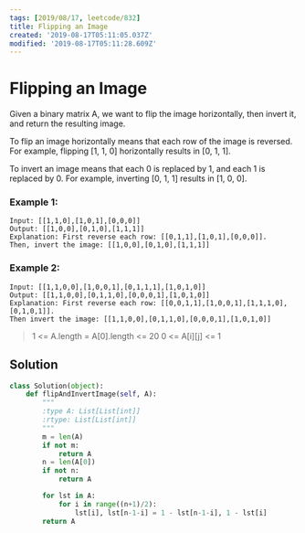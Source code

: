 ```yaml
---
tags: [2019/08/17, leetcode/832]
title: Flipping an Image
created: '2019-08-17T05:11:05.037Z'
modified: '2019-08-17T05:11:28.609Z'
---
```


# Flipping an Image

Given a binary matrix A, we want to flip the image horizontally, then invert it, and return the resulting image.

To flip an image horizontally means that each row of the image is reversed.  For example, flipping [1, 1, 0] horizontally results in [0, 1, 1].

To invert an image means that each 0 is replaced by 1, and each 1 is replaced by 0. For example, inverting [0, 1, 1] results in [1, 0, 0].

### Example 1:

```
Input: [[1,1,0],[1,0,1],[0,0,0]]
Output: [[1,0,0],[0,1,0],[1,1,1]]
Explanation: First reverse each row: [[0,1,1],[1,0,1],[0,0,0]].
Then, invert the image: [[1,0,0],[0,1,0],[1,1,1]]
```

### Example 2:

```
Input: [[1,1,0,0],[1,0,0,1],[0,1,1,1],[1,0,1,0]]
Output: [[1,1,0,0],[0,1,1,0],[0,0,0,1],[1,0,1,0]]
Explanation: First reverse each row: [[0,0,1,1],[1,0,0,1],[1,1,1,0],[0,1,0,1]].
Then invert the image: [[1,1,0,0],[0,1,1,0],[0,0,0,1],[1,0,1,0]]
```

> 1 <= A.length = A[0].length <= 20
> 0 <= A[i][j] <= 1

## Solution

```python
class Solution(object):
    def flipAndInvertImage(self, A):
        """
        :type A: List[List[int]]
        :rtype: List[List[int]]
        """
        m = len(A)
        if not m:
            return A
        n = len(A[0])
        if not n:
            return A

        for lst in A:
            for i in range((n+1)/2):
                lst[i], lst[n-1-i] = 1 - lst[n-1-i], 1 - lst[i]
        return A
```
